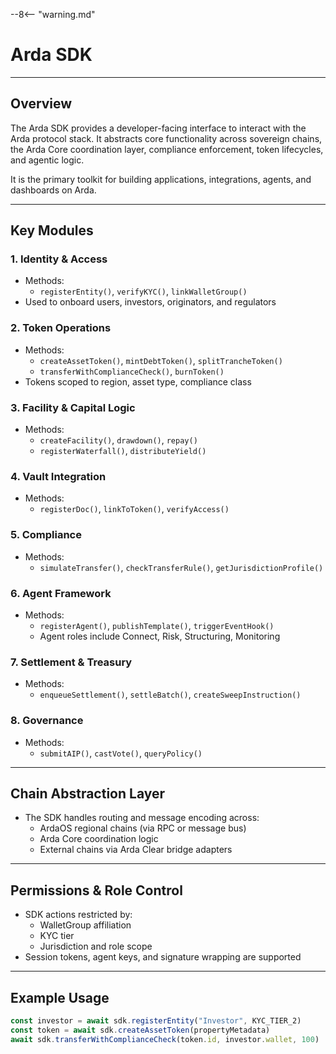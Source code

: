 --8<-- "warning.md"

# Arda SDK

---

## Overview

The Arda SDK provides a developer-facing interface to interact with the Arda protocol stack. It abstracts core functionality across sovereign chains, the Arda Core coordination layer, compliance enforcement, token lifecycles, and agentic logic.

It is the primary toolkit for building applications, integrations, agents, and dashboards on Arda.

---

## Key Modules

### 1. **Identity & Access**

- Methods:
    - `registerEntity()`, `verifyKYC()`, `linkWalletGroup()`
- Used to onboard users, investors, originators, and regulators

### 2. **Token Operations**

- Methods:
    - `createAssetToken()`, `mintDebtToken()`, `splitTrancheToken()`
    - `transferWithComplianceCheck()`, `burnToken()`
- Tokens scoped to region, asset type, compliance class

### 3. **Facility & Capital Logic**

- Methods:
    - `createFacility()`, `drawdown()`, `repay()`
    - `registerWaterfall()`, `distributeYield()`

### 4. **Vault Integration**

- Methods:
    - `registerDoc()`, `linkToToken()`, `verifyAccess()`

### 5. **Compliance**

- Methods:
    - `simulateTransfer()`, `checkTransferRule()`, `getJurisdictionProfile()`

### 6. **Agent Framework**

- Methods:
    - `registerAgent()`, `publishTemplate()`, `triggerEventHook()`
    - Agent roles include Connect, Risk, Structuring, Monitoring

### 7. **Settlement & Treasury**

- Methods:
    - `enqueueSettlement()`, `settleBatch()`, `createSweepInstruction()`

### 8. **Governance**

- Methods:
    - `submitAIP()`, `castVote()`, `queryPolicy()`

---

## Chain Abstraction Layer

- The SDK handles routing and message encoding across:
    - ArdaOS regional chains (via RPC or message bus)
    - Arda Core coordination logic
    - External chains via Arda Clear bridge adapters

---

## Permissions & Role Control

- SDK actions restricted by:
    - WalletGroup affiliation
    - KYC tier
    - Jurisdiction and role scope
- Session tokens, agent keys, and signature wrapping are supported

---

## Example Usage

```ts
const investor = await sdk.registerEntity("Investor", KYC_TIER_2)
const token = await sdk.createAssetToken(propertyMetadata)
await sdk.transferWithComplianceCheck(token.id, investor.wallet, 100)
```
